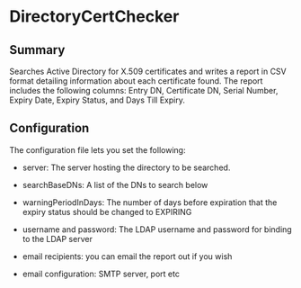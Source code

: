 # DirectoryCertChecker

## Summary
Searches Active Directory for X.509 certificates and writes a report in CSV format detailing information about each certificate found. The report includes the following columns: Entry DN, Certificate DN, Serial Number, Expiry Date, Expiry Status, and Days Till Expiry. 

## Configuration
The configuration file lets you set the following:

* server: The server hosting the directory to be searched.

* searchBaseDNs: A list of the DNs to search below

* warningPeriodInDays: The number of days before expiration that the expiry status should be changed to EXPIRING

* username and password: The LDAP username and password for binding to the LDAP server

* email recipients: you can email the report out if you wish

* email configuration: SMTP server, port etc






